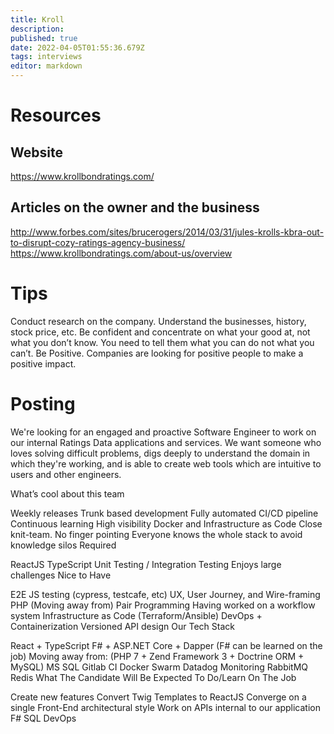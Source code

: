 ```yaml
---
title: Kroll
description: 
published: true
date: 2022-04-05T01:55:36.679Z
tags: interviews
editor: markdown
---
```


# Resources
## Website
https://www.krollbondratings.com/
## Articles on the owner and the business
http://www.forbes.com/sites/brucerogers/2014/03/31/jules-krolls-kbra-out-to-disrupt-cozy-ratings-agency-business/
https://www.krollbondratings.com/about-us/overview

# Tips
Conduct research on the company.  Understand the businesses, history, stock price, etc. 
Be confident and concentrate on what your good at, not what you don’t know.  You need to tell them what you can do not what you can’t.
Be Positive.  Companies are looking for positive people to make a positive impact.

# Posting
We're looking for an engaged and proactive Software Engineer to work on our internal Ratings Data applications and services. We want someone who loves solving difficult problems, digs deeply to understand the domain in which they're working, and is able to create web tools which are intuitive to users and other engineers.

What’s cool about this team

Weekly releases
Trunk based development
Fully automated CI/CD pipeline
Continuous learning
High visibility
Docker and Infrastructure as Code
Close knit-team. No finger pointing
Everyone knows the whole stack to avoid knowledge silos
Required

ReactJS
TypeScript
Unit Testing / Integration Testing
Enjoys large challenges
Nice to Have

E2E JS testing (cypress, testcafe, etc)
UX, User Journey, and Wire-framing
PHP (Moving away from)
Pair Programming
Having worked on a workflow system
Infrastructure as Code (Terraform/Ansible)
DevOps + Containerization
Versioned API design
Our Tech Stack

React + TypeScript
F# + ASP.NET Core + Dapper (F# can be learned on the job)
Moving away from: (PHP 7 + Zend Framework 3 + Doctrine ORM + MySQL)
MS SQL
Gitlab CI
Docker Swarm
Datadog Monitoring
RabbitMQ
Redis
What The Candidate Will Be Expected To Do/Learn On The Job

Create new features
Convert Twig Templates to ReactJS
Converge on a single Front-End architectural style
Work on APIs internal to our application
F#
SQL
DevOps
